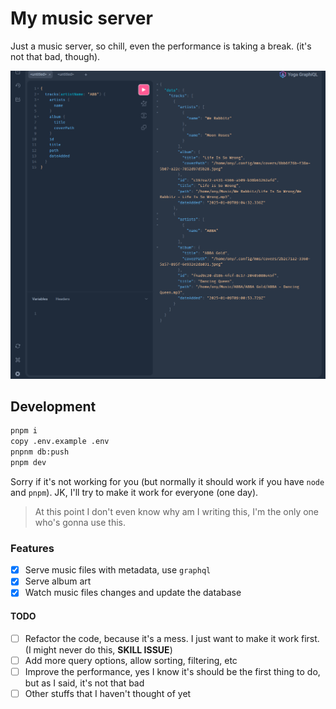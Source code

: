 # My music server

Just a music server, so chill, even the performance is taking a break. (it's not that bad, though).

![](/assets/naive-demo.png)

## Development

```sh
pnpm i
copy .env.example .env
pnpnm db:push
pnpm dev
```

Sorry if it's not working for you (but normally it should work if you have `node` and `pnpm`).
JK, I'll try to make it work for everyone (one day).

> At this point I don't even know why am I writing this, I'm the only one who's gonna use this.

### Features

- [x] Serve music files with metadata, use `graphql`
- [x] Serve album art
- [x] Watch music files changes and update the database

#### TODO

- [ ] Refactor the code, because it's a mess. I just want to make it work first. (I might never do this, **SKILL ISSUE**)
- [ ] Add more query options, allow sorting, filtering, etc
- [ ] Improve the performance, yes I know it's should be the first thing to do, but as I said, it's not that bad
- [ ] Other stuffs that I haven't thought of yet
